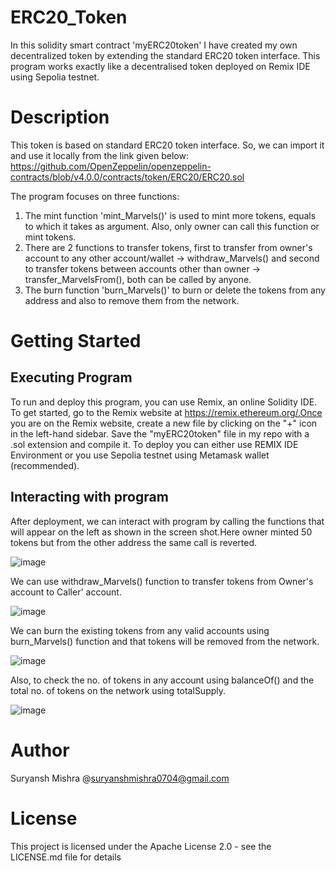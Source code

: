 # ERC20_Token
In this solidity smart contract 'myERC20token' I have created my own decentralized token by extending the standard ERC20 token interface. This program works exactly like a decentralised token deployed on Remix IDE using Sepolia testnet.

# Description
This token is based on standard ERC20 token interface. So, we can import it and use it locally from the link given below:
https://github.com/OpenZeppelin/openzeppelin-contracts/blob/v4.0.0/contracts/token/ERC20/ERC20.sol

The program focuses on three functions:
1) The mint function 'mint_Marvels()' is used to mint more tokens, equals to which it takes as argument. Also, only owner can call this function or mint tokens.
2) There are 2 functions to transfer tokens, first to transfer from owner's account to any other account/wallet -> withdraw_Marvels() and second to transfer tokens between accounts other than owner -> transfer_MarvelsFrom(), both can be called by anyone.
3) The burn function 'burn_Marvels()' to burn or delete the tokens from any address and also to remove them from the network.

# Getting Started 

## Executing Program
To run and deploy this program, you can use Remix, an online Solidity IDE. To get started, go to the Remix website at https://remix.ethereum.org/.Once you are on the Remix website, create a new file by clicking on the "+" icon in the left-hand sidebar. Save the "myERC20token" file in my repo with a .sol extension and compile it. To deploy you can either use REMIX IDE Environment or you use Sepolia testnet using Metamask wallet (recommended).

## Interacting with program
After deployment, we can interact with program by calling the functions that will appear on the left as shown in the screen shot.Here owner minted 50 tokens but from the other address the same call is reverted. 

![image](https://github.com/SuryanshMishra01/ERC20_Token/assets/116947777/ca11b680-c2a8-4c6c-a721-205b60b2494c)

We can use withdraw_Marvels() function to transfer tokens from Owner's account to Caller' account.

![image](https://github.com/SuryanshMishra01/ERC20_Token/assets/116947777/f5aa45a0-ec07-45eb-aaae-0db39687a9c1)

We can burn the existing tokens from any valid accounts using burn_Marvels() function and that tokens will be removed from the network.

![image](https://github.com/SuryanshMishra01/ERC20_Token/assets/116947777/18186da1-6dcc-450b-811a-3322499f430f)

Also, to check the no. of tokens in any account using balanceOf() and the total no. of tokens on the network using totalSupply.

![image](https://github.com/SuryanshMishra01/ERC20_Token/assets/116947777/f463fd84-0ea6-4ab3-838f-5b4bdfb37396)

# Author 
Suryansh Mishra @suryanshmishra0704@gmail.com
# License
This project is licensed under the Apache License 2.0 - see the LICENSE.md file for details
